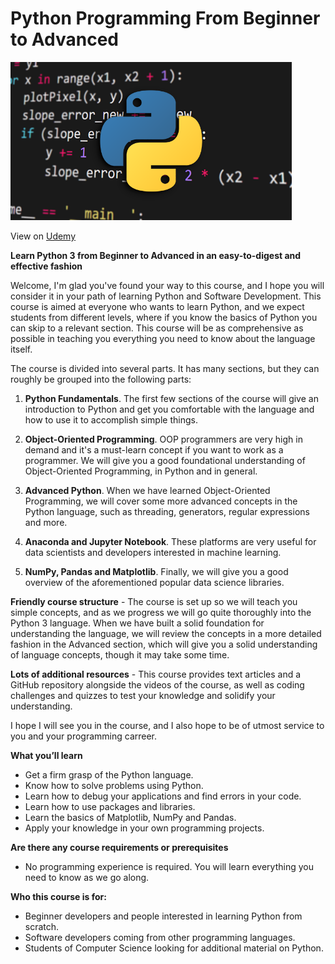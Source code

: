 # Python Programming From Beginner to Advanced

[<img alt="Python Programming From Beginner to Advanced" width="450px" src="images/python-course.png" />](https://www.google.com/)

View on [Udemy](https://www.google.com/)

**Learn Python 3 from Beginner to Advanced in an easy-to-digest and effective fashion**

Welcome, I'm glad you've found your way to this course, and I hope you will consider it in your path of learning Python and Software Development. This course is aimed at everyone who wants to learn Python, and we expect students from different levels, where if you know the basics of Python you can skip to a relevant section. This course will be as comprehensive as possible in teaching you everything you need to know about the language itself.

The course is divided into several parts. It has many sections, but they can roughly be grouped into the following parts:

1. **Python Fundamentals**. The first few sections of the course will give an introduction to Python and get you comfortable with the language and how to use it to accomplish simple things.

2. **Object-Oriented Programming**. OOP programmers are very high in demand and it's a must-learn concept if you want to work as a programmer. We will give you a good foundational understanding of Object-Oriented Programming, in Python and in general.

3. **Advanced Python**. When we have learned Object-Oriented Programming, we will cover some more advanced concepts in the Python language, such as threading, generators, regular expressions and more.

4. **Anaconda and Jupyter Notebook**. These platforms are very useful for data scientists and developers interested in machine learning.

5. **NumPy, Pandas and Matplotlib**. Finally, we will give you a good overview of the aforementioned popular data science libraries.

**Friendly course structure** - The course is set up so we will teach you simple concepts, and as we progress we will go quite thoroughly into the Python 3 language. When we have built a solid foundation for understanding the language, we will review the concepts in a more detailed fashion in the Advanced section, which will give you a solid understanding of language concepts, though it may take some time.

**Lots of additional resources** - This course provides text articles and a GitHub repository alongside the videos of the course, as well as coding challenges and quizzes to test your knowledge and solidify your understanding.

I hope I will see you in the course, and I also hope to be of utmost service to you and your programming carreer.

**What you’ll learn**

* Get a firm grasp of the Python language.
* Know how to solve problems using Python.
* Learn how to debug your applications and find errors in your code.
* Learn how to use packages and libraries.
* Learn the basics of Matplotlib, NumPy and Pandas.
* Apply your knowledge in your own programming projects.

**Are there any course requirements or prerequisites**

* No programming experience is required. You will learn everything you need to know as we go along.

**Who this course is for:**

* Beginner developers and people interested in learning Python from scratch.
* Software developers coming from other programming languages.
* Students of Computer Science looking for additional material on Python.